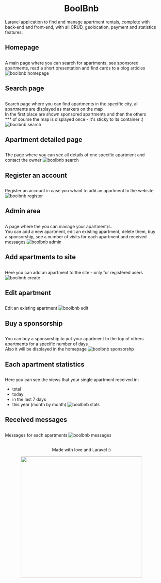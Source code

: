 <h1 align="center">BoolBnb</h1>
<p>Laravel application to find and manage apartment rentals, complete with back-end and front-end, with all CRUD, geolocation, payment and statistics features.</p>


## Homepage <h2>
A main page where you can search for apartments, see sponsored apartments, read a short presentation and find cards to a blog articles
![boolbnb homepage](https://github.com/alessandro-orlov/projects-preview-images/blob/main/boolbnb/01.homepage.jpg)


## Search page <h2> 
Search page where you can find apartments in the specific city, all apartments are displayed as markers on the map <br>
In the first place are shown sponsored apartments and then the others<br>
*** of course the map is displayed once - it's sticky to its container :)
![boolbnb search](https://github.com/alessandro-orlov/projects-preview-images/blob/main/boolbnb/02.search.jpg)  


## Apartment detailed page <h2>
The page where you can see all details of one specific apartment and contact the owner
![boolbnb search](https://github.com/alessandro-orlov/projects-preview-images/blob/main/boolbnb/03.show.jpg) 


## Register an account <h2>
Register an account in case you whant to add an apartment to the website
![boolbnb register](https://github.com/alessandro-orlov/projects-preview-images/blob/main/boolbnb/10.register.jpg) 


## Admin area <h2>
A page where the you can manage your apartment/s.<br>
You can add a new apartment, edit an existing apartment, delete them, buy a sponsorship, see a number of visits for each apartment and received messages
![boolbnb admin](https://github.com/alessandro-orlov/projects-preview-images/blob/main/boolbnb/04.admin-area.jpg) 


## Add apartments to site <h2>
Here you can add an apartment to the site - only for registered users
![boolbnb create](https://github.com/alessandro-orlov/projects-preview-images/blob/main/boolbnb/05.create.jpg) 


## Edit apartment <h2>
Edit an existing apartment
![boolbnb edit](https://github.com/alessandro-orlov/projects-preview-images/blob/main/boolbnb/06.edit.jpg) 


## Buy a sponsorship <h2>
You can buy a sponsorship to put your apartment to the top of others apartments for a specific number of days<br> 
Also it will be displayed in the homepage
![boolbnb sponsorshp](https://github.com/alessandro-orlov/projects-preview-images/blob/main/boolbnb/07.sponsorship.jpg) 


## Each apartment statistics <h2>
Here you can see the views that your single apartment received in:
- total
- today
- in the last 7 days
- this year (month by month)
![boolbnb stats](https://github.com/alessandro-orlov/projects-preview-images/blob/main/boolbnb/08.stats.jpg) 

## Received messages <h2>
Messages for each apartments
![boolbnb messages](https://github.com/alessandro-orlov/projects-preview-images/blob/main/boolbnb/09.messages.jpg) 
 <br><br>
<p align="center">Made with love and Laravel :)</p>
<p align="center"><a href="https://laravel.com" target="_blank"><img src="https://raw.githubusercontent.com/laravel/art/master/logo-lockup/5%20SVG/2%20CMYK/1%20Full%20Color/laravel-logolockup-cmyk-red.svg" width="400"></a></p>
